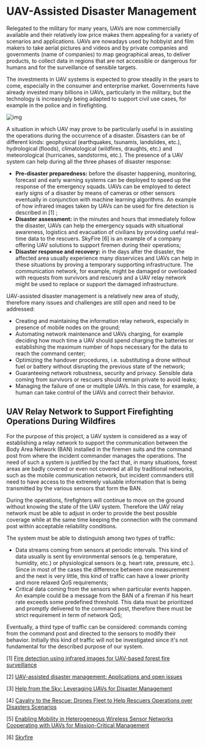# UAV-Assisted Disaster Management

Relegated to the military for many years, UAVs are now commercially available and their relatively low price makes them appealing for a variety of scenarios and applications. UAVs are nowadays used by hobbyist and film makers to take aerial pictures and videos and by private companies and governments (name of companies) to map geographical areas, to deliver products, to collect data in regions that are not accessible or dangerous for humans and for the surveillance of sensible targets.

The investments in UAV systems is expected to grow steadily in the years to come, especially in the consumer and enterprise market. Governments have already invested many billions in UAVs, particularly in the military, but the technology is increasingly being adapted to support civil use cases, for example in the police and in firefighting.

![img](https://image.ibb.co/cmanpc/drone_investments.jpg)

A situation in which UAV may prove to be particularly useful is in assisting the operations during the occurrence of a disaster. Disasters can be of different kinds: geophysical (earthquakes, tsunamis, landslides, etc.), hydrological (floods), climatological (wildfires, draughts, etc.) and meteorological (hurricanes, sandstorms, etc.). The presence of a UAV system can help during all the three phases of disaster response:

* __Pre-disaster preparedness:__ before the disaster happening, monitoring, forecast and early warning systems can be deployed to speed up the response of the emergency squads. UAVs can be employed to detect early signs of a disaster by means of cameras or other sensors eventually in conjunction with machine learning algorithms. An example of how infrared images taken by UAVs can be used for fire detection is described in [1] ;
* __Disaster assessment:__ in the minutes and hours that immediately follow the disaster, UAVs can help the emergency squads with situational awareness, logistics and evacuation of civilians by providing useful real-time data to the rescuers. SkyFire [6] is an example of a company offering UAV solutions to support firemen during their operations;
* __Disaster response and recovery:__ in the days after the disaster, the affected area usually experience many disservices and UAVs can help in these situations by proving a temporary supporting infrastructure. The communication network, for example, might be damaged or overloaded with requests from survivors and rescuers and a UAV relay network might be used to replace or support the damaged infrastructure.

UAV-assisted disaster management is a relatively new area of study, therefore many issues and challenges are still open and need to be addressed:

* Creating and maintaining the information relay network, especially in presence of mobile nodes on the ground;
* Automating network maintenance and UAVs charging, for example deciding how much time a UAV should spend charging the batteries or establishing the maximum number of hops necessary for the data to reach the command center;
* Optimizing the handover procedures, i.e. substituting a drone without fuel or battery without disrupting the previous state of the network;
* Guaranteeing network robustness, security and privacy. Sensible data coming from survivors or rescuers should remain private to avoid leaks;
* Managing the failure of one or multiple UAVs. In this case, for example, a human can take control of the UAVs and correct their behavior.

## UAV Relay Network to Support Firefighting Operations During Wildfires

For the purpose of this project, a UAV system is considered as a way of establishing a relay network to support the communication between the Body Area Network (BAN) installed in the firemen suits and the command post from where the incident commander manages the operations. The need of such a system is justified by the fact that, in many situations, forest areas are badly covered or even not covered at all by traditional networks, such as the mobile communication network, but incident commanders still need to have access to the extremely valuable information that is being transmitted by the various sensors that form the BAN. 

During the operations, firefighters will continue to move on the ground without knowing the state of the UAV system. Therefore the UAV relay network must be able to adjust in order to provide the best possible coverage while at the same time keeping the connection with the command post within acceptable reliability conditions.

The system must be able to distinguish among two types of traffic: 

* Data streams coming from sensors at periodic intervals. This kind of data usually is sent by environmental sensors (e.g. temperature, humidity, etc.) or physiological sensors (e.g. heart rate, pressure, etc.). Since in most of the cases the difference between one measurement and the next is very little, this kind of traffic can have a lower priority and more relaxed QoS requirements;
* Critical data coming from the sensors when particular events happen. An example could be a message from the BAN of a fireman if his heart rate exceeds some predefined threshold. This data must be prioritized and promptly delivered to the command post, therefore there must be strict requirement in term of network QoS;

Eventually, a third type of traffic can be considered: commands coming from the command post and directed to the sensors to modify their behavior. Initially this kind of traffic will not be investigated since it's not fundamental for the described purpose of our system.



\[1\] [Fire detection using infrared images for UAV-based forest fire surveillance](http://ieeexplore.ieee.org/abstract/document/7991306/)

\[2\] [UAV-assisted disaster management: Applications and open issues](https://www.archives-ouvertes.fr/hal-01305371/document)	

\[3\] [Help from the Sky: Leveraging UAVs for Disaster Management](https://www.hds.utc.fr/~enataliz/dokuwiki/lib/exe/fetch.php?id=en%3Apubli&cache=cache&media=en:pc2017.pdf)

\[4\] [Cavalry to the Rescue: Drones Fleet to Help Rescuers Operations over Disasters Scenarios](https://www.researchgate.net/publication/268520086_Cavalry_to_the_Rescue_Drones_Fleet_to_Help_Rescuers_Operations_over_Disasters_Scenarios)	

\[5\] [Enabling Mobility in Heterogeneous Wireless Sensor Networks Cooperating with UAVs for Mission-Critical Management ](http://epdoc.utsp.utwente.nl/64671/1/IEEE_WCM_AysegulTuysuz.pdf)					

\[6\] [Skyfire](https://www.skyfireconsulting.com/)